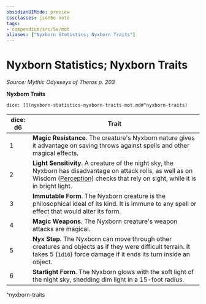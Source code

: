 ```yaml
---
obsidianUIMode: preview
cssclasses: json5e-note
tags:
- compendium/src/5e/mot
aliases: ["Nyxborn Statistics; Nyxborn Traits"]
---
```

# Nyxborn Statistics; Nyxborn Traits
*Source: Mythic Odysseys of Theros p. 203* 

**Nyxborn Traits**

`dice: [](nyxborn-statistics-nyxborn-traits-mot.md#^nyxborn-traits)`

| dice: d6 | Trait |
|----------|-------|
| 1 | **Magic Resistance**. The creature's Nyxborn nature gives it advantage on saving throws against spells and other magical effects. |
| 2 | **Light Sensitivity**. A creature of the night sky, the Nyxborn has disadvantage on attack rolls, as well as on Wisdom ([Perception](Mechanics/Rules/skills.md#Perception)) checks that rely on sight, while it is in bright light. |
| 3 | **Immutable Form**. The Nyxborn creature is the philosophical ideal of its kind. It is immune to any spell or effect that would alter its form. |
| 4 | **Magic Weapons**. The Nyxborn creature's weapon attacks are magical. |
| 5 | **Nyx Step**. The Nyxborn can move through other creatures and objects as if they were difficult terrain. It takes 5 (`1d10`) force damage if it ends its turn inside an object. |
| 6 | **Starlight Form**. The Nyxborn glows with the soft light of the night sky, shedding dim light in a 15-foot radius. |
^nyxborn-traits